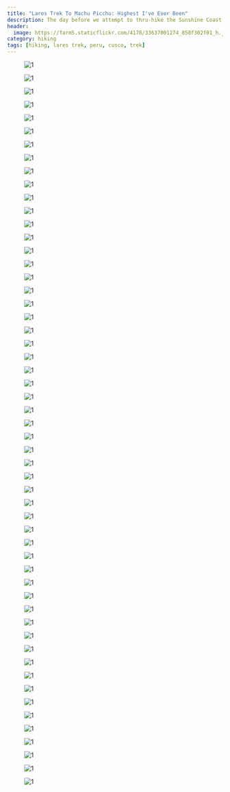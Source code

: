 ```yaml
---
title: "Lares Trek To Machu Picchu: Highest I've Ever Been"
description: The day before we attempt to thru-hike the Sunshine Coast Trail
header:
  image: https://farm5.staticflickr.com/4178/33637001274_850f302f01_h.jpg
category: hiking
tags: [hiking, lares trek, peru, cusco, trek]
---
```

<figure>
  <img data-original="https://farm5.staticflickr.com/4181/33668769643_cdc9bfe6c0_h.jpg" alt="1" data-action="zoom" class="inline-image"/>
  <figcaption></figcaption>
</figure>
<figure>
  <img data-original="https://farm5.staticflickr.com/4179/34318699552_eae12592a4_h.jpg" alt="1" data-action="zoom" class="inline-image"/>
  <figcaption></figcaption>
</figure>
<figure>
  <img data-original="https://farm3.staticflickr.com/2812/33668769543_ab05d58bbb_h.jpg" alt="1" data-action="zoom" class="inline-image"/>
  <figcaption></figcaption>
</figure>
<figure>
  <img data-original="https://farm5.staticflickr.com/4175/34318699402_e13a9d3647_h.jpg" alt="1" data-action="zoom" class="inline-image"/>
  <figcaption></figcaption>
</figure>
<figure>
  <img data-original="https://farm5.staticflickr.com/4169/33668769473_de6d23c726_h.jpg" alt="1" data-action="zoom" class="inline-image"/>
  <figcaption></figcaption>
</figure>
<figure>
  <img data-original="https://farm5.staticflickr.com/4166/34318699272_c4f3588c1a_h.jpg" alt="1" data-action="zoom" class="inline-image"/>
  <figcaption></figcaption>
</figure>
<figure>
  <img data-original="https://farm5.staticflickr.com/4177/33668769393_de5c87da40_h.jpg" alt="1" data-action="zoom" class="inline-image"/>
  <figcaption></figcaption>
</figure>
<figure>
  <img data-original="https://farm5.staticflickr.com/4184/34318699152_b3b2059bfe_h.jpg" alt="1" data-action="zoom" class="inline-image"/>
  <figcaption></figcaption>
</figure>
<figure>
  <img data-original="https://farm5.staticflickr.com/4185/34318698972_09d830cbed_h.jpg" alt="1" data-action="zoom" class="inline-image"/>
  <figcaption></figcaption>
</figure>
<figure>
  <img data-original="https://farm5.staticflickr.com/4178/33668769223_123b1df52d_h.jpg" alt="1" data-action="zoom" class="inline-image"/>
  <figcaption></figcaption>
</figure>
<figure>
  <img data-original="https://farm5.staticflickr.com/4162/34318698862_9254f64a63_h.jpg" alt="1" data-action="zoom" class="inline-image"/>
  <figcaption></figcaption>
</figure>
<figure>
  <img data-original="https://farm5.staticflickr.com/4174/33668769103_3575ff7ee5_h.jpg" alt="1" data-action="zoom" class="inline-image"/>
  <figcaption></figcaption>
</figure>
<figure>
  <img data-original="https://farm5.staticflickr.com/4174/34318698662_24f37b7895_h.jpg" alt="1" data-action="zoom" class="inline-image"/>
  <figcaption></figcaption>
</figure>
<figure>
  <img data-original="https://farm5.staticflickr.com/4182/33668768903_b434b9b5a2_h.jpg" alt="1" data-action="zoom" class="inline-image"/>
  <figcaption></figcaption>
</figure>
<figure>
  <img data-original="https://farm5.staticflickr.com/4182/34318698472_42c8deb269_h.jpg" alt="1" data-action="zoom" class="inline-image"/>
  <figcaption></figcaption>
</figure>
<figure>
  <img data-original="https://farm5.staticflickr.com/4185/33668768763_e4d7ba64bf_h.jpg" alt="1" data-action="zoom" class="inline-image"/>
  <figcaption></figcaption>
</figure>
<figure>
  <img data-original="https://farm5.staticflickr.com/4178/34318698392_47fa799a63_h.jpg" alt="1" data-action="zoom" class="inline-image"/>
  <figcaption></figcaption>
</figure>
<figure>
  <img data-original="https://farm5.staticflickr.com/4171/33668768563_8f814be7a2_h.jpg" alt="1" data-action="zoom" class="inline-image"/>
  <figcaption></figcaption>
</figure>
<figure>
  <img data-original="https://farm5.staticflickr.com/4194/34318698222_c32a16c683_h.jpg" alt="1" data-action="zoom" class="inline-image"/>
  <figcaption></figcaption>
</figure>
<figure>
  <img data-original="https://farm5.staticflickr.com/4181/34318698162_d1fcc80ddb_h.jpg" alt="1" data-action="zoom" class="inline-image"/>
  <figcaption></figcaption>
</figure>
<figure>
  <img data-original="https://farm5.staticflickr.com/4179/33668768363_51b37cb9f2_h.jpg" alt="1" data-action="zoom" class="inline-image"/>
  <figcaption></figcaption>
</figure>
<figure>
  <img data-original="https://farm5.staticflickr.com/4181/34318698162_d1fcc80ddb_h.jpg" alt="1" data-action="zoom" class="inline-image"/>
  <figcaption></figcaption>
</figure>
<figure>
  <img data-original="https://farm5.staticflickr.com/4171/34318698002_7fa1aa429e_h.jpg" alt="1" data-action="zoom" class="inline-image"/>
  <figcaption></figcaption>
</figure>
<figure>
  <img data-original="https://farm5.staticflickr.com/4158/33668768193_81e283d24a_h.jpg" alt="1" data-action="zoom" class="inline-image"/>
  <figcaption></figcaption>
</figure>
<figure>
  <img data-original="https://farm5.staticflickr.com/4188/33668768253_d4b08b343b_h.jpg" alt="1" data-action="zoom" class="inline-image"/>
  <figcaption></figcaption>
</figure>
<figure>
  <img data-original="https://farm5.staticflickr.com/4175/33668768083_f10953751d_h.jpg" alt="1" data-action="zoom" class="inline-image"/>
  <figcaption></figcaption>
</figure>
<figure>
  <img data-original="https://farm5.staticflickr.com/4161/34318697672_baf4cc6590_h.jpg" alt="1" data-action="zoom" class="inline-image"/>
  <figcaption></figcaption>
</figure>
<figure>
  <img data-original="https://farm5.staticflickr.com/4171/33668767943_7f732ef8bc_h.jpg" alt="1" data-action="zoom" class="inline-image"/>
  <figcaption></figcaption>
</figure>
<figure>
  <img data-original="https://farm5.staticflickr.com/4181/33668767773_2d575225c5_h.jpg" alt="1" data-action="zoom" class="inline-image"/>
  <figcaption></figcaption>
</figure>
<figure>
  <img data-original="https://farm5.staticflickr.com/4159/34318697482_415d0547d0_h.jpg" alt="1" data-action="zoom" class="inline-image"/>
  <figcaption></figcaption>
</figure>
<figure>
  <img data-original="https://farm5.staticflickr.com/4160/33668767693_10fb58c8d3_h.jpg" alt="1" data-action="zoom" class="inline-image"/>
  <figcaption></figcaption>
</figure>
<figure>
  <img data-original="https://farm5.staticflickr.com/4182/34318697352_546d8cfaa0_h.jpg" alt="1" data-action="zoom" class="inline-image"/>
  <figcaption></figcaption>
</figure>
<figure>
  <img data-original="https://farm5.staticflickr.com/4189/33668767503_379a8eb1ba_h.jpg" alt="1" data-action="zoom" class="inline-image"/>
  <figcaption></figcaption>
</figure>
<figure>
  <img data-original="https://farm3.staticflickr.com/2886/34318697202_b6488fd0f2_h.jpg" alt="1" data-action="zoom" class="inline-image"/>
  <figcaption></figcaption>
</figure>
<figure>
  <img data-original="https://farm5.staticflickr.com/4178/33668767373_8cfc6db5f0_h.jpg" alt="1" data-action="zoom" class="inline-image"/>
  <figcaption></figcaption>
</figure>
<figure>
  <img data-original="https://farm5.staticflickr.com/4191/34318697042_890321d7c2_h.jpg" alt="1" data-action="zoom" class="inline-image"/>
  <figcaption></figcaption>
</figure>
<figure>
  <img data-original="https://farm5.staticflickr.com/4166/33668767223_df6261b07a_h.jpg" alt="1" data-action="zoom" class="inline-image"/>
  <figcaption></figcaption>
</figure>
<figure>
  <img data-original="https://farm5.staticflickr.com/4164/34318696852_54c5323b49_h.jpg" alt="1" data-action="zoom" class="inline-image"/>
  <figcaption></figcaption>
</figure>
<figure>
  <img data-original="https://farm5.staticflickr.com/4179/33668767103_9c3d8111ce_h.jpg" alt="1" data-action="zoom" class="inline-image"/>
  <figcaption></figcaption>
</figure>
<figure>
  <img data-original="https://farm5.staticflickr.com/4172/34318696702_cb718e2b3c_h.jpg" alt="1" data-action="zoom" class="inline-image"/>
  <figcaption></figcaption>
</figure>
<figure>
  <img data-original="https://farm5.staticflickr.com/4185/33668767013_a3a2ecd20f_h.jpg" alt="1" data-action="zoom" class="inline-image"/>
  <figcaption></figcaption>
</figure>
<figure>
  <img data-original="https://farm5.staticflickr.com/4189/34437367576_78102ca71f_h.jpg" alt="1" data-action="zoom" class="inline-image"/>
  <figcaption></figcaption>
</figure>
<figure>
  <img data-original="https://farm5.staticflickr.com/4194/33668766863_08021cc499_h.jpg" alt="1" data-action="zoom" class="inline-image"/>
  <figcaption></figcaption>
</figure>
<figure>
  <img data-original="https://farm5.staticflickr.com/4156/34318696392_376930c251_h.jpg" alt="1" data-action="zoom" class="inline-image"/>
  <figcaption></figcaption>
</figure>
<figure>
  <img data-original="https://farm5.staticflickr.com/4159/33668766663_ee55b9cbfc_h.jpg" alt="1" data-action="zoom" class="inline-image"/>
  <figcaption></figcaption>
</figure>
<figure>
  <img data-original="https://farm5.staticflickr.com/4184/34318696222_84714aa9ae_h.jpg" alt="1" data-action="zoom" class="inline-image"/>
  <figcaption></figcaption>
</figure>
<figure>
  <img data-original="https://farm5.staticflickr.com/4170/33668766453_167ec55223_h.jpg" alt="1" data-action="zoom" class="inline-image"/>
  <figcaption></figcaption>
</figure>
<figure>
  <img data-original="https://farm5.staticflickr.com/4171/34318696052_1ebaa2bbf5_h.jpg" alt="1" data-action="zoom" class="inline-image"/>
  <figcaption></figcaption>
</figure>
<figure>
  <img data-original="https://farm5.staticflickr.com/4193/33668766353_7c0f6da96b_h.jpg" alt="1" data-action="zoom" class="inline-image"/>
  <figcaption></figcaption>
</figure>
<figure>
  <img data-original="https://farm5.staticflickr.com/4179/33668766203_6f9b5070c6_h.jpg" alt="1" data-action="zoom" class="inline-image"/>
  <figcaption></figcaption>
</figure>
<figure>
  <img data-original="https://farm5.staticflickr.com/4160/34318695602_d6fcc5b174_h.jpg" alt="1" data-action="zoom" class="inline-image"/>
  <figcaption></figcaption>
</figure>
<figure>
  <img data-original="https://farm5.staticflickr.com/4189/33668766083_46a61a0070_h.jpg" alt="1" data-action="zoom" class="inline-image"/>
  <figcaption></figcaption>
</figure>
<figure>
  <img data-original="https://farm5.staticflickr.com/4183/33668765963_d8f3c13b43_h.jpg" alt="1" data-action="zoom" class="inline-image"/>
  <figcaption></figcaption>
</figure>
<figure>
  <img data-original="https://farm5.staticflickr.com/4165/33668765903_687d9ea74f_h.jpg" alt="1" data-action="zoom" class="inline-image"/>
  <figcaption></figcaption>
</figure>
<figure>
  <img data-original="https://farm5.staticflickr.com/4169/33668765713_3b430745ac_h.jpg" alt="1" data-action="zoom" class="inline-image"/>
  <figcaption></figcaption>
</figure>
